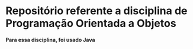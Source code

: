 # Repositório referente a disciplina de Programação Orientada a Objetos

**Para essa disciplina, foi usado Java**
